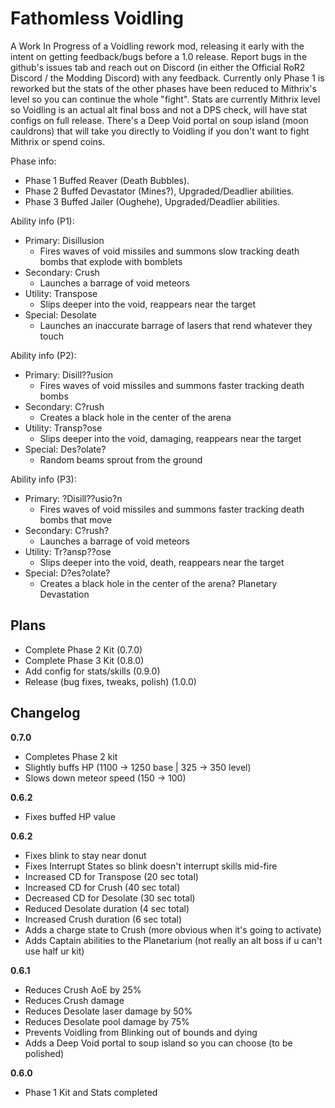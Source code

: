 # Fathomless Voidling

A Work In Progress of a Voidling rework mod, releasing it early with the intent on getting feedback/bugs before a 1.0 release. Report bugs in the github's issues tab and reach out on Discord (in either the Official RoR2 Discord / the Modding Discord) with any feedback. Currently only Phase 1 is reworked but the stats of the other phases have been reduced to Mithrix's level so you can continue the whole "fight". Stats are currently Mithrix level so Voidling is an actual alt final boss and not a DPS check, will have stat configs on full release. There's a Deep Void portal on soup island (moon cauldrons) that will take you directly to Voidling if you don't want to fight Mithrix or spend coins.

Phase info:

- Phase 1 Buffed Reaver (Death Bubbles).
- Phase 2 Buffed Devastator (Mines?), Upgraded/Deadlier abilities.
- Phase 3 Buffed Jailer (Oughehe), Upgraded/Deadlier abilities.

Ability info (P1):

- Primary: Disillusion
  - Fires waves of void missiles and summons slow tracking death bombs that explode with bomblets
- Secondary: Crush
  - Launches a barrage of void meteors
- Utility: Transpose
  - Slips deeper into the void, reappears near the target
- Special: Desolate 
  - Launches an inaccurate barrage of lasers that rend whatever they touch

Ability info (P2):

- Primary: Disill??usion
  - Fires waves of void missiles and summons faster tracking death bombs
- Secondary: C?rush
  - Creates a black hole in the center of the arena
- Utility: Transp?ose
  - Slips deeper into the void, damaging, reappears near the target
- Special: Des?olate?
  - Random beams sprout from the ground

Ability info (P3):

- Primary: ?Disill??usio?n
  - Fires waves of void missiles and summons faster tracking death bombs that move
- Secondary: C?rush?
  - Launches a barrage of void meteors
- Utility: Tr?ansp??ose
  - Slips deeper into the void, death, reappears near the target
- Special: D?es?olate? 
  - Creates a black hole in the center of the arena? Planetary Devastation

## Plans

- Complete Phase 2 Kit (0.7.0)
- Complete Phase 3 Kit (0.8.0)
- Add config for stats/skills (0.9.0)
- Release (bug fixes, tweaks, polish) (1.0.0)

## Changelog

**0.7.0**

- Completes Phase 2 kit
- Slightly buffs HP (1100 -> 1250 base | 325 -> 350 level)
- Slows down meteor speed (150 -> 100)

**0.6.2**

- Fixes buffed HP value

**0.6.2**

- Fixes blink to stay near donut
- Fixes Interrupt States so blink doesn't interrupt skills mid-fire
- Increased CD for Transpose (20 sec total)
- Increased CD for Crush (40 sec total)
- Decreased CD for Desolate (30 sec total)
- Reduced Desolate duration (4 sec total)
- Increased Crush duration (6 sec total)
- Adds a charge state to Crush (more obvious when it's going to activate)
- Adds Captain abilities to the Planetarium (not really an alt boss if u can't use half ur kit)

**0.6.1**

- Reduces Crush AoE by 25%
- Reduces Crush damage
- Reduces Desolate laser damage by 50%
- Reduces Desolate pool damage by 75%
- Prevents Voidling from Blinking out of bounds and dying
- Adds a Deep Void portal to soup island so you can choose (to be polished)

**0.6.0**

- Phase 1 Kit and Stats completed
